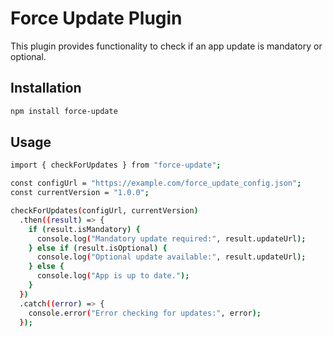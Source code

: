 # Force Update Plugin

This plugin provides functionality to check if an app update is mandatory or optional.

## Installation

```bash
npm install force-update
```

## Usage

```bash
import { checkForUpdates } from "force-update";

const configUrl = "https://example.com/force_update_config.json";
const currentVersion = "1.0.0";

checkForUpdates(configUrl, currentVersion)
  .then((result) => {
    if (result.isMandatory) {
      console.log("Mandatory update required:", result.updateUrl);
    } else if (result.isOptional) {
      console.log("Optional update available:", result.updateUrl);
    } else {
      console.log("App is up to date.");
    }
  })
  .catch((error) => {
    console.error("Error checking for updates:", error);
  });

```
